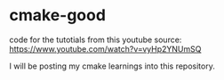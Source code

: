 # cmake-good
code for the tutotials from this youtube source:
https://www.youtube.com/watch?v=vyHp2YNUmSQ

I will be posting my cmake learnings into this repository.
